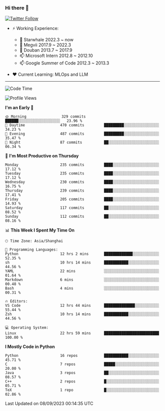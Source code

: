 ### Hi there 👋

[![Twitter Follow](https://img.shields.io/twitter/follow/tianweidut?style=social)](https://twitter.com/tianweidut)

- ⚡ Working Experience:
  - 🔭 Starwhale 2022.3 ~ now
  - 🌱 Megvii 2017.9 ~ 2022.3
  - 🌱 Douban 2013.7 ~ 2017.9
  - 📫 Microsoft Intern 2012.8 ~ 2012.10
  - 📫 Google Summer of Code 2012.3 ~ 2013.3

- ❤️ Current Learning: MLOps and LLM

---
<!--START_SECTION:waka-->
![Code Time](http://img.shields.io/badge/Code%20Time-4%2C469%20hrs%2032%20mins-blue)

![Profile Views](http://img.shields.io/badge/Profile%20Views-1-blue)

**I'm an Early 🐤** 

```text
🌞 Morning                329 commits         ██████░░░░░░░░░░░░░░░░░░░   23.96 % 
🌆 Daytime                470 commits         █████████░░░░░░░░░░░░░░░░   34.23 % 
🌃 Evening                487 commits         █████████░░░░░░░░░░░░░░░░   35.47 % 
🌙 Night                  87 commits          ██░░░░░░░░░░░░░░░░░░░░░░░   06.34 % 
```
📅 **I'm Most Productive on Thursday** 

```text
Monday                   235 commits         ████░░░░░░░░░░░░░░░░░░░░░   17.12 % 
Tuesday                  235 commits         ████░░░░░░░░░░░░░░░░░░░░░   17.12 % 
Wednesday                230 commits         ████░░░░░░░░░░░░░░░░░░░░░   16.75 % 
Thursday                 239 commits         ████░░░░░░░░░░░░░░░░░░░░░   17.41 % 
Friday                   205 commits         ████░░░░░░░░░░░░░░░░░░░░░   14.93 % 
Saturday                 117 commits         ██░░░░░░░░░░░░░░░░░░░░░░░   08.52 % 
Sunday                   112 commits         ██░░░░░░░░░░░░░░░░░░░░░░░   08.16 % 
```


📊 **This Week I Spent My Time On** 

```text
🕑︎ Time Zone: Asia/Shanghai

💬 Programming Languages: 
Python                   12 hrs 2 mins       █████████████░░░░░░░░░░░░   52.35 % 
sh                       10 hrs 14 mins      ███████████░░░░░░░░░░░░░░   44.56 % 
YAML                     22 mins             ░░░░░░░░░░░░░░░░░░░░░░░░░   01.64 % 
Markdown                 6 mins              ░░░░░░░░░░░░░░░░░░░░░░░░░   00.48 % 
Bash                     4 mins              ░░░░░░░░░░░░░░░░░░░░░░░░░   00.31 % 

🔥 Editors: 
VS Code                  12 hrs 44 mins      ██████████████░░░░░░░░░░░   55.44 % 
Zsh                      10 hrs 14 mins      ███████████░░░░░░░░░░░░░░   44.56 % 

💻 Operating System: 
Linux                    22 hrs 59 mins      █████████████████████████   100.00 % 
```

**I Mostly Code in Python** 

```text
Python                   16 repos            ███████████░░░░░░░░░░░░░░   45.71 % 
C                        7 repos             █████░░░░░░░░░░░░░░░░░░░░   20.00 % 
Java                     3 repos             ██░░░░░░░░░░░░░░░░░░░░░░░   08.57 % 
C++                      2 repos             █░░░░░░░░░░░░░░░░░░░░░░░░   05.71 % 
TeX                      1 repo              █░░░░░░░░░░░░░░░░░░░░░░░░   02.86 % 
```




 Last Updated on 08/09/2023 00:14:35 UTC
<!--END_SECTION:waka-->
